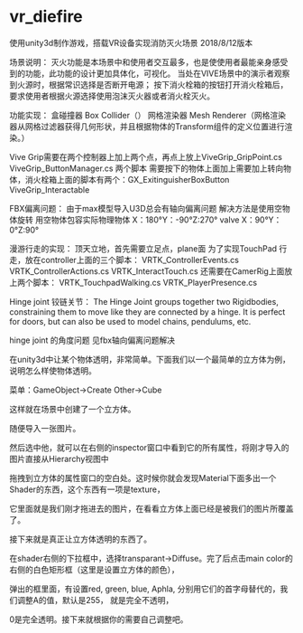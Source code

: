 # vr_diefire
使用unity3d制作游戏，搭载VR设备实现消防灭火场景
2018/8/12版本

场景说明：
灭火功能是本场景中和使用者交互最多，也是使使用者最能亲身感受到的功能，此功能的设计更加具体化，可视化。
当处在VIVE场景中的演示者观察到火源时，根据常识选择是否断开电源；
按下消火栓箱的按钮打开消火栓箱后，要求使用者根据火源选择使用泡沫灭火器或者消火栓灭火。


功能实现：
盒碰撞器 Box Collider（）
网格渲染器 Mesh Renderer（网格渲染器从网格过滤器获得几何形状，并且根据物体的Transform组件的定义位置进行渲染。）

Vive Grip需要在两个控制器上加上两个点，再点上放上ViveGrip_GripPoint.cs ViveGrip_ButtonManager.cs 两个脚本
需要按下的物体上面加上需要加上转向物体，消火栓箱上面的脚本有两个：GX_ExitinguisherBoxButton ViveGrip_Interactable

FBX偏离问题：
由于max模型导入U3D总会有轴向偏离问题
解决方法是使用空物体旋转
用空物体包容实际物理物体
X：180°Y：-90°Z:270°
valve
X：90°Y：0°Z:90°

漫游行走的实现：
顶天立地，首先需要立足点，plane面
为了实现TouchPad 行走，放在controller上面的三个脚本：
VRTK_ControllerEvents.cs  VRTK_ControllerActions.cs   VRTK_InteractTouch.cs
还需要在CamerRig上面放上两个脚本：
VRTK_TouchpadWalking.cs   VRTK_PlayerPresence.cs

Hinge joint 铰链关节：
The Hinge Joint groups together two Rigidbodies, 
constraining them to move like they are connected by a hinge. 
It is perfect for doors, but can also be used to model chains,
 pendulums, etc.

hinge joint 的角度问题
见fbx轴向偏离问题解决


在unity3d中让某个物体透明，非常简单。下面我们以一个最简单的立方体为例，说明怎么样使物体透明。

菜单：GameObject->Create Other->Cube

这样就在场景中创建了一个立方体。

随便导入一张图片。

 

然后选中他，就可以在右侧的inspector窗口中看到它的所有属性，将刚才导入的图片直接从Hierarchy视图中

拖拽到立方体的属性窗口的空白处。这时候你就会发现Material下面多出一个Shader的东西，这个东西有一项是texture，

它里面就是我们刚才拖进去的图片，在看看立方体上面已经是被我们的图片所覆盖了。

 

接下来就是真正让立方体透明的东西了。

 

在shader右侧的下拉框中，选择transparant->Diffuse。完了后点击main color的右侧的白色矩形框（这里是设置立方体的颜色），

弹出的框里面，有设置red, green, blue, Aphla, 分别用它们的首字母替代的，我们调整A的值，默认是255， 就是完全不透明，

0是完全透明。接下来就根据你的需要自己调整吧。
